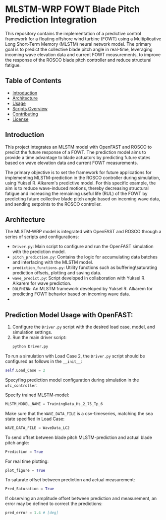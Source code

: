 # MLSTM-WRP FOWT Blade Pitch Prediction Integration

This repository contains the implementation of a predictive control framework for a floating offshore wind turbine (FOWT) using a Multiplicative Long Short-Term Memory (MLSTM) neural network model. The primary goal is to predict the collective blade pitch angle in real-time, leveraging incoming wave elevation data and current FOWT measurements, to improve the response of the ROSCO blade pitch controller and reduce structural fatigue.

## Table of Contents
- [Introduction](#introduction)
- [Architecture](#architecture)
- [Usage](#usage)
- [Scripts Overview](#scripts-overview)
- [Contributing](#contributing)
- [License](#license)

## Introduction

This project integrates an MLSTM model with OpenFAST and ROSCO to predict the future response of a FOWT. The prediction model aims to provide a time advantage to blade actuators by predicting future states based on wave elevation data and current FOWT measurements.

The primary objective is to set the framework for future applications for implementing MLSTM-prediction in the ROSCO controller during simulation, using Yuksel R. Alkarem's predictive model. For this specific example, the aim is to reduce wave-induced motions, thereby decreasing structural fatigue and increasing the remaining useful life (RUL) of the FOWT by predicting future collective blade pitch angle based on incoming wave data, and sending setpoints to the ROSCO controller. 

## Architecture

The MLSTM-WRP model is integrated with OpenFAST and ROSCO through a series of scripts and configurations:
- `Driver.py`: Main script to configure and run the OpenFAST simulation with the prediction model.
- `pitch_prediction.py`: Contains the logic for accumulating data batches and interfacing with the MLSTM model.
- `prediction_functions.py`: Utility functions such as buffering\saturating prediction offsets, plotting and saving data. 
- `wave_predict.py`: Script developed in collaboration with Yuksel R. Alkarem for wave prediction.
- `DOLPHINN`: An MLSTM framework developed by Yuksel R. Alkarem for predicting FOWT behavior based on incoming wave data.
- 
## Prediction Model Usage with OpenFAST:

1. Configure the `Driver.py` script with the desired load case, model, and simulation settings.
2. Run the main driver script:
    ```bash
    python Driver.py
    ```
To run a simulation with Load Case 2, the `Driver.py` script should be configured as follows in the `__init__`:
```python
self.Load_Case = 2
 ```
Specyfing prediction model configuration during simulation in the `wfc_controller`:

Specify trained MLSTM-model:
```python
MLSTM_MODEL_NAME = TrainingData_Hs_2_75_Tp_6
 ```

Make sure that the `WAVE_DATA_FILE` is a csv-timeseries, matching the sea state specified in Load Case:
```python
WAVE_DATA_FILE = WaveData_LC2
 ```
To send offset between blade pitch MLSTM-prediction and actual blade pitch angle:
```python
Prediction = True 
 ```

For real time plotting:
```python
plot_figure = True
 ```

To saturate offset between prediction and actual measurement:
```python
Pred_Saturation = True
 ```

If observing an amplitude offset between prediction and measurement, an error may be defined to correct the predictions:
```python
pred_error = 1.4 # [deg]
 ```



